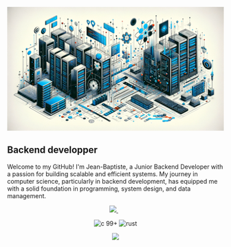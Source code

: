 <p align='center'>
    <img src="./github.png" />
</p>

## Backend developper


Welcome to my GitHub! I'm Jean-Baptiste, a Junior Backend Developer with a passion for building scalable and efficient systems. My journey in computer science, particularly in backend development, has equipped me with a solid foundation in programming, system design, and data management.


<p align='center'>
  <a href="https://www.linkedin.com/in/jean-baptiste-caron-38597481/">
    <img src="https://img.shields.io/badge/linkedin-%230077B5.svg?&style=for-the-badge&logo=linkedin&logoColor=white" />
  </a>&nbsp;&nbsp;
</p>

<p align='center'>
  <img src="https://img.shields.io/badge/c_99%2B-A8B9CC?style=for-the-badge&logo=c&logoColor=white" alt="c 99+" />
  <img src="https://img.shields.io/badge/Rust-000000?style=for-the-badge&logo=rust&logoColor=white" alt="rust" />
</p>

<p align='center'>
  <a href="#">
  	<img src="https://github-readme-stats.vercel.app/api?username=jbcaron&show_icons=true&count_private=true&theme=dark" width="350">
  </a>
</p>
